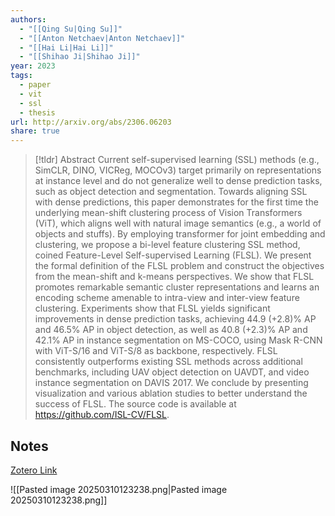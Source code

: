 ```yaml
---
authors:
  - "[[Qing Su|Qing Su]]"
  - "[[Anton Netchaev|Anton Netchaev]]"
  - "[[Hai Li|Hai Li]]"
  - "[[Shihao Ji|Shihao Ji]]"
year: 2023
tags:
  - paper
  - vit
  - ssl
  - thesis
url: http://arxiv.org/abs/2306.06203
share: true
---
```



> [!tldr] Abstract
> Current self-supervised learning (SSL) methods (e.g., SimCLR, DINO, VICReg, MOCOv3) target primarily on representations at instance level and do not generalize well to dense prediction tasks, such as object detection and segmentation. Towards aligning SSL with dense predictions, this paper demonstrates for the first time the underlying mean-shift clustering process of Vision Transformers (ViT), which aligns well with natural image semantics (e.g., a world of objects and stuffs). By employing transformer for joint embedding and clustering, we propose a bi-level feature clustering SSL method, coined Feature-Level Self-supervised Learning (FLSL). We present the formal definition of the FLSL problem and construct the objectives from the mean-shift and k-means perspectives. We show that FLSL promotes remarkable semantic cluster representations and learns an encoding scheme amenable to intra-view and inter-view feature clustering. Experiments show that FLSL yields significant improvements in dense prediction tasks, achieving 44.9 (+2.8)% AP and 46.5% AP in object detection, as well as 40.8 (+2.3)% AP and 42.1% AP in instance segmentation on MS-COCO, using Mask R-CNN with ViT-S/16 and ViT-S/8 as backbone, respectively. FLSL consistently outperforms existing SSL methods across additional benchmarks, including UAV object detection on UAVDT, and video instance segmentation on DAVIS 2017. We conclude by presenting visualization and various ablation studies to better understand the success of FLSL. The source code is available at https://github.com/ISL-CV/FLSL.



## Notes

[Zotero Link](zotero://select/library/items/NIEBRNNL)

![[Pasted image 20250310123238.png|Pasted image 20250310123238.png]]
